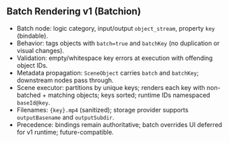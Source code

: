 
## Batch Rendering v1 (Batchion)

- Batch node: logic category, input/output `object_stream`, property `key` (bindable).
- Behavior: tags objects with `batch=true` and `batchKey` (no duplication or visual changes).
- Validation: empty/whitespace key errors at execution with offending object IDs.
- Metadata propagation: `SceneObject` carries `batch` and `batchKey`; downstream nodes pass through.
- Scene executor: partitions by unique keys; renders each key with non-batched + matching objects; keys sorted; runtime IDs namespaced `baseId@key`.
- Filenames: `{key}.mp4` (sanitized); storage provider supports `outputBasename` and `outputSubdir`.
- Precedence: bindings remain authoritative; batch overrides UI deferred for v1 runtime; future-compatible.